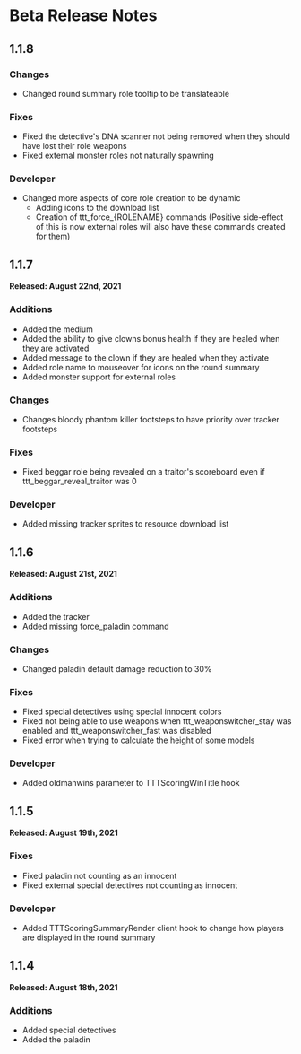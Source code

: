 # Beta Release Notes

## 1.1.8

### Changes
- Changed round summary role tooltip to be translateable

### Fixes
- Fixed the detective's DNA scanner not being removed when they should have lost their role weapons
- Fixed external monster roles not naturally spawning

### Developer
- Changed more aspects of core role creation to be dynamic
  - Adding icons to the download list
  - Creation of ttt_force_{ROLENAME} commands (Positive side-effect of this is now external roles will also have these commands created for them)

## 1.1.7
**Released: August 22nd, 2021**

### Additions
- Added the medium
- Added the ability to give clowns bonus health if they are healed when they are activated
- Added message to the clown if they are healed when they activate
- Added role name to mouseover for icons on the round summary
- Added monster support for external roles

### Changes
- Changes bloody phantom killer footsteps to have priority over tracker footsteps

### Fixes
- Fixed beggar role being revealed on a traitor's scoreboard even if ttt_beggar_reveal_traitor was 0

### Developer
- Added missing tracker sprites to resource download list

## 1.1.6
**Released: August 21st, 2021**

### Additions
- Added the tracker
- Added missing force_paladin command

### Changes
- Changed paladin default damage reduction to 30%

### Fixes
- Fixed special detectives using special innocent colors
- Fixed not being able to use weapons when ttt_weaponswitcher_stay was enabled and ttt_weaponswitcher_fast was disabled
- Fixed error when trying to calculate the height of some models

### Developer
- Added oldmanwins parameter to TTTScoringWinTitle hook

## 1.1.5
**Released: August 19th, 2021**

### Fixes
- Fixed paladin not counting as an innocent
- Fixed external special detectives not counting as innocent

### Developer
- Added TTTScoringSummaryRender client hook to change how players are displayed in the round summary

## 1.1.4
**Released: August 18th, 2021**

### Additions
- Added special detectives
- Added the paladin